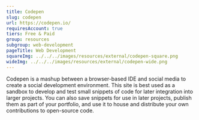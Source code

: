 ```yaml
---
title: Codepen
slug: codepen
url: https://codepen.io/
requiresAccount: true
tiers: Free & Paid
group: resources
subgroup: web-development
pageTitle: Web Development
squareImg: ../../../images/resources/external/codepen-square.png
wideImg: ../../../images/resources/external/codepen-wide.png
---
```


Codepen is a mashup between a browser-based IDE and social media to create a social development environment.  This site is best used as a sandbox to develop and test small snippets of code for later integration into larger projects.  You can also save snippets for use in later projects, publish them as part of your portfolio, and use it to house and distribute your own contributions to open-source code.